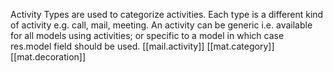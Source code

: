 Activity Types are used to categorize activities. Each type is a different kind of activity e.g. call, mail, meeting. An activity can be generic i.e. available for all models using activities; or specific to a model in which case res.model field should be used.
[[mail.activity]]
[[mat.category]]
[[mat.decoration]]